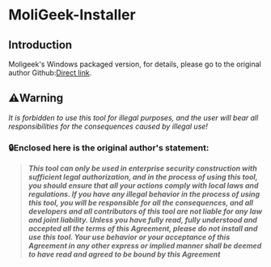 # MoliGeek-Installer

## Introduction


Moligeek's Windows packaged version, for details, please go to the original author Github:[Direct link](https://github.com/yourmoln/moligeek/).

## ⚠️**Warning**

*It is forbidden to use this tool for illegal purposes, and the user will bear all responsibilities for the consequences caused by illegal use!*

### 🔒**Enclosed here is the original author's statement:**

>***This tool can only be used in enterprise security construction with sufficient legal authorization, and in the process of using this tool, you should ensure that all your actions comply with local laws and regulations. If you have any illegal behavior in the process of using this tool, you will be responsible for all the consequences, and all developers and all contributors of this tool are not liable for any law and joint liability. Unless you have fully read, fully understood and accepted all the terms of this Agreement, please do not install and use this tool. Your use behavior or your acceptance of this Agreement in any other express or implied manner shall be deemed to have read and agreed to be bound by this Agreement***

